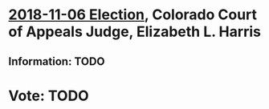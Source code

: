 # [2018-11-06 Election](../README.md), Colorado Court of Appeals Judge, Elizabeth L. Harris

## Information: TODO

# Vote: TODO

